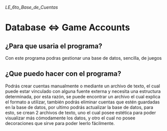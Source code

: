 _LE_6to_Base_de_Cuentas_

# **Database <=> Game Accounts**
 
## ¿Para que usaria el programa?

Con este programa podras gestionar una base de datos, sencilla, de juegos

## ¿Que puedo hacer con el programa?

Podrás crear cuentas manualmente o mediante un archivo de texto, el cual puede estar vinculado con alguna fuente externa y necesita una estructura determinada, por esta razón, se puede encontrar un archivo el cual explica el formato a utilizar, también podrás eliminar cuentas que estén guardadas en la base de datos, por ultimo podrás actualizar la base de datos, para esto, se crean 2 archivos de texto, uno el cual posee estética para poder visualizar más cómodamente los datos, y otro el cual no posee decoraciones que sirve para poder leerlo fácilmente.